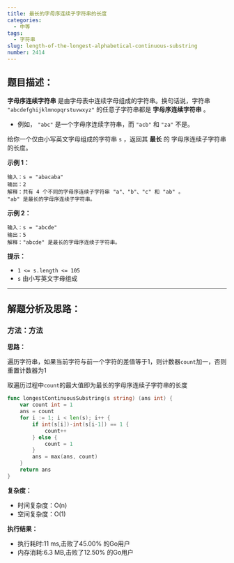 ```yaml
---
title: 最长的字母序连续子字符串的长度
categories:
  - 中等
tags: 
  - 字符串
slug: length-of-the-longest-alphabetical-continuous-substring
number: 2414
---
```


## 题目描述：

**字母序连续字符串** 是由字母表中连续字母组成的字符串。换句话说，字符串 `"abcdefghijklmnopqrstuvwxyz"` 的任意子字符串都是 **字母序连续字符串** 。

- 例如， `"abc"` 是一个字母序连续字符串，而 `"acb"` 和 `"za"` 不是。

给你一个仅由小写英文字母组成的字符串 `s` ，返回其 **最长** 的 字母序连续子字符串 的长度。

**示例 1：**

```
输入：s = "abacaba"
输出：2
解释：共有 4 个不同的字母序连续子字符串 "a"、"b"、"c" 和 "ab" 。
"ab" 是最长的字母序连续子字符串。

```

**示例 2：**

```
输入：s = "abcde"
输出：5
解释："abcde" 是最长的字母序连续子字符串。

```

**提示：**

- `1 <= s.length <= 105`
- `s` 由小写英文字母组成

---
## 解题分析及思路：

### 方法：方法

**思路：**

遍历字符串，如果当前字符与前一个字符的差值等于1，则计数器`count`加一，否则重置计数器为1

取遍历过程中`count`的最大值即为最长的字母序连续子字符串的长度

```go
func longestContinuousSubstring(s string) (ans int) {
	var count int = 1
	ans = count
	for i := 1; i < len(s); i++ {
		if int(s[i])-int(s[i-1]) == 1 {
			count++
		} else {
			count = 1
		}
		ans = max(ans, count)
	}
	return ans
}
```

**复杂度：**

- 时间复杂度：O(n)
- 空间复杂度：O(1)

**执行结果：**

- 执行耗时:11 ms,击败了45.00% 的Go用户
- 内存消耗:6.3 MB,击败了12.50% 的Go用户
